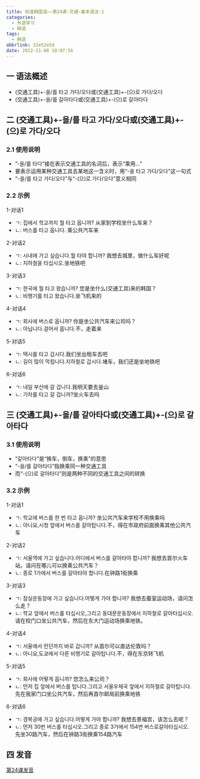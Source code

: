 ```yaml
---
title: 标准韩国语——第24课-交通-基本语法-1
categories:
  - 外语学习
  - 韩语
tags:
  - 韩语
abbrlink: 31e52e5d
date: 2022-11-08 10:07:56
---
```

## 一 语法概述

* (交通工具)+-을/를 타고 가다/오다或(交通工具)+-(으)로 가다/오다
* (交通工具)+-을/를 갈아타다或(交通工具)+-(으)로 갈아타다

<!--more-->

## 二  (交通工具)+-을/를 타고 가다/오다或(交通工具)+-(으)로 가다/오다

### 2.1 使用说明

* ”-을/를 타다“接在表示交通工具的名词后，表示“乘用...”
* 要表示运用某种交通工具去某地这一含义时，用“-을 타고 가다/오다”这一句式
* “-을/를 타고 가다/오다”与“-(으)로 가다/오다”意义相同

### 2.2 示例

1-对话1

* ㄱ: 집에서 학교까지 뭘 타고 옵니까? 从家到学校坐什么车来？
* ㄴ: 버스를 타고 옵니다. 乘公共汽车来

2-对话2

* ㄱ: 시내에 가고 싶습니다.뭘 타야 합니까? 我想去城里，做什么车好呢
* ㄴ: 지하철을 타십시오.坐地铁吧

3-对话3

* ㄱ: 한국에 뭘 타고 왔습니까? 您是坐什么(交通工具)来的韩国？
* ㄴ: 비행기를 타고 왔습니다.坐飞机来的

4-对话4

* ㄱ: 회사에 버스로 옵니까? 你是坐公共汽车来公司吗？
* ㄴ: 아닙니다.걸어서 옵니다.不，走着来

5-对话5

* ㄱ: 택시를 타고 갑시다.我们坐出租车去吧
* ㄴ: 길이 많이 막힙니다.지하철로 갑시다.堵车，我们还是坐地铁吧

6-对话6

* ㄱ: 내일 부산에 갈 겁니다.我明天要去釜山
* ㄴ: 기차를 타고 갈 겁니까?坐火车去吗

## 三 (交通工具)+-을/를 갈아타다或(交通工具)+-(으)로 갈아타다

### 3.1 使用说明

* “갈아타다”是“换车，倒车，换乘”的意思
* “-을/를 갈아타다”指换乘同一种交通工具
* 而“-(으)로 갈아타다”则是两种不同的交通工具之间的转换

### 3.2 示例

1-对话1

* ㄱ: 학교에 버스를 한 번 타고 옵니까? 坐公共汽车来学校不用换乘吗
* ㄴ: 아니요,시청 앞에서 버스를 갈아탑니다.不，得在市政府前面换乘其他公共汽车

2-对话2

* ㄱ: 서울역에 가고 싶습니다.어디에서 버스를 갈아타야 합니까? 我想去首尔火车站，请问在哪儿可以换乘公共汽车？
* ㄴ: 종로 1가에서 버스를 갈아타야 합니다.在钟路1街换乘

3-对话3

* ㄱ: 잠실운동장에 가고 싶습니다.어떻게 가야 합니까? 我想去蚕室运动场，请问怎么走？
* ㄴ: 학교 앞에서 버스를 타십시오,그리고 동대문운동장에서 지하철로 갈아타십시오.请在校门口坐公共汽车，然后在东大门运动场换乘地铁。

4-对话4

* ㄱ: 서울에서 런던까지 바로 갑니까? 从首尔可以直达伦敦吗？
* ㄴ: 아니요,도쿄에서 다른 비행기로 갈아탑니다.不，得在东京转飞机

5-对话5

* ㄱ: 회사에 어떻게 옵니까? 您怎么来公司？
* ㄴ: 먼저 집 앞에서 버스를 탑니다.그리고 서울우체국 앞에서 지하철로 갈아탑니다.先在我家门口坐公共汽车，然后再首尔邮局前换乘地铁

6-对话6

* ㄱ: 경복궁에 가고 싶습니다.어떻게 가야 합니까? 我想去景福宫，该怎么去呢？
* ㄴ: 먼저 30번 버스를 타십시오.그리고 종로 3가에서 154번 버스로갈아타십시오.先坐30路汽车，然后在钟路3街换乘154路汽车

## 四 发音

[第24课发音][1]



[1]:https://biz.cli.im/Pcview?name=https%3A%2F%2Fbiz.cli.im%2Ftest%2FBG485332%3Fcoding%3DJ9alPV%26qrurl%3Dhttp%253A%252F%252Fqr31.cn%252FJ9alPV%26gtype%3D2&time=1